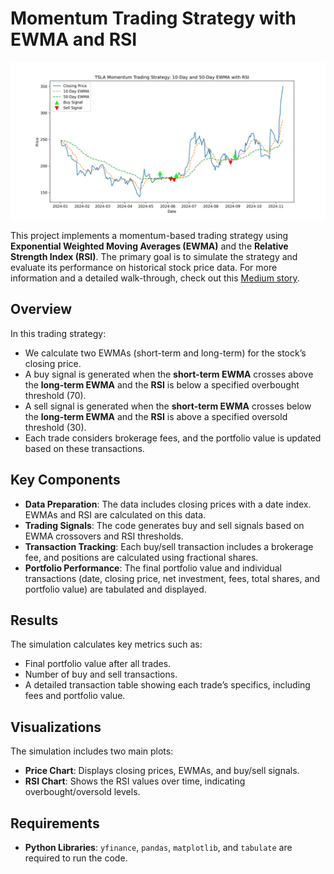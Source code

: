 # Momentum Trading Strategy with EWMA and RSI

![Cover Image](https://github.com/Brianhulela/momentum_trading/blob/master/TSLA_momentum_buys_and_sells.png)

This project implements a momentum-based trading strategy using **Exponential Weighted Moving Averages (EWMA)** and the **Relative Strength Index (RSI)**. The primary goal is to simulate the strategy and evaluate its performance on historical stock price data. For more information and a detailed walk-through, check out this [Medium story](https://hulela.co.za/trading-strategies-momentum-5d11f6705453).

## Overview
In this trading strategy:
- We calculate two EWMAs (short-term and long-term) for the stock’s closing price.
- A buy signal is generated when the **short-term EWMA** crosses above the **long-term EWMA** and the **RSI** is below a specified overbought threshold (70).
- A sell signal is generated when the **short-term EWMA** crosses below the **long-term EWMA** and the **RSI** is above a specified oversold threshold (30).
- Each trade considers brokerage fees, and the portfolio value is updated based on these transactions.

## Key Components
- **Data Preparation**: The data includes closing prices with a date index. EWMAs and RSI are calculated on this data.
- **Trading Signals**: The code generates buy and sell signals based on EWMA crossovers and RSI thresholds.
- **Transaction Tracking**: Each buy/sell transaction includes a brokerage fee, and positions are calculated using fractional shares.
- **Portfolio Performance**: The final portfolio value and individual transactions (date, closing price, net investment, fees, total shares, and portfolio value) are tabulated and displayed.

## Results
The simulation calculates key metrics such as:
- Final portfolio value after all trades.
- Number of buy and sell transactions.
- A detailed transaction table showing each trade’s specifics, including fees and portfolio value.

## Visualizations
The simulation includes two main plots:
- **Price Chart**: Displays closing prices, EWMAs, and buy/sell signals.
- **RSI Chart**: Shows the RSI values over time, indicating overbought/oversold levels.

## Requirements
- **Python Libraries**: `yfinance`, `pandas`, `matplotlib`, and `tabulate` are required to run the code.

